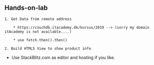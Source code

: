 ## Hands-on-lab

```
1. Get Data from remote address
	
    * https://couchdb.itacademy.dk/kursus/2019 --> (sorry my domain itAcademy is not available....)
	
    * use fetch.then().then()

2. Build HTML5 View to show product info 

```

* Use StackBlitz.com as editor and hosting if you like.
